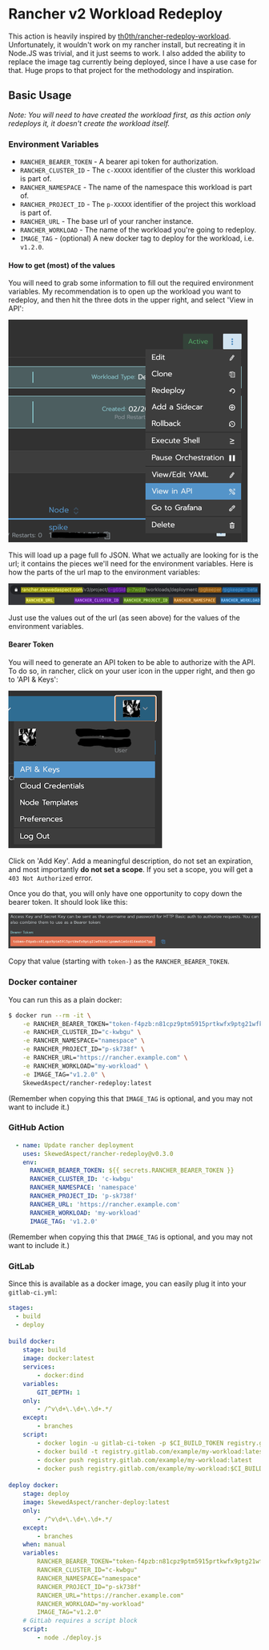 # Rancher v2 Workload Redeploy

This action is heavily inspired by [th0th/rancher-redeploy-workload][]. Unfortunately, it wouldn't work on my 
rancher install, but recreating it in Node.JS was trivial, and it just seems to work. I also added the ability to 
replace the image tag currently being deployed, since I have a use case for that. Huge props to that project for the 
methodology and inspiration.

[th0th/rancher-redeploy-workload]: https://github.com/th0th/rancher-redeploy-workload

## Basic Usage

_Note: You will need to have created the workload first, as this action only redeploys it, it doesn't create the 
workload itself._

### Environment Variables

* `RANCHER_BEARER_TOKEN` - A bearer api token for authorization.
* `RANCHER_CLUSTER_ID` - The `c-XXXXX` identifier of the cluster this workload is part of.
* `RANCHER_NAMESPACE` - The name of the namespace this workload is part of.
* `RANCHER_PROJECT_ID` - The `p-XXXXX` identifier of the project this workload is part of.
* `RANCHER_URL` - The base url of your rancher instance.
* `RANCHER_WORKLOAD` - The name of the workload you're going to redeploy.
* `IMAGE_TAG` - (optional) A new docker tag to deploy for the workload, i.e. `v1.2.0`.

#### How to get (most) of the values

You will need to grab some information to fill out the required environment variables. My recommendation is to open 
up the workload you want to redeploy, and then hit the three dots in the upper right, and select 'View in API':

![](images/viewInAPI.png)

This will load up a page full fo JSON. What we actually are looking for is the url; it contains the pieces we'll 
need for the environment variables. Here is how the parts of the url map to the environment variables:

![](images/apiUrl.png)

Just use the values out of the url (as seen above) for the values of the environment variables.

#### Bearer Token

You will need to generate an API token to be able to authorize with the API. To do so, in rancher, click on your user 
icon in the upper right, and then go to 'API & Keys':

![](images/apiKeys.png)

Click on 'Add Key'. Add a meaningful description, do not set an expiration, and most importantly **do not set a 
scope**. If you set a scope, you will get a `403 Not Authorized` error.

Once you do that, you will only have one opportunity to copy down the bearer token. It should look like this:

![](images/bearerToken.png)

Copy that value (starting with `token-`) as the `RANCHER_BEARER_TOKEN`.

### Docker container

You can run this as a plain docker:

```bash
$ docker run --rm -it \
    -e RANCHER_BEARER_TOKEN="token-f4pzb:n81cpz9ptm5915prtkwfx9ptg21wfkk6r1pnmwh1s6rd16sxhb67pp" \
    -e RANCHER_CLUSTER_ID="c-kwbgu" \
    -e RANCHER_NAMESPACE="namespace" \
    -e RANCHER_PROJECT_ID="p-sk738f" \
    -e RANCHER_URL="https://rancher.example.com" \
    -e RANCHER_WORKLOAD="my-workload" \
    -e IMAGE_TAG="v1.2.0" \
    SkewedAspect/rancher-redeploy:latest
```

(Remember when copying this that `IMAGE_TAG` is optional, and you may not want to include it.)

### GitHub Action

```yaml
  - name: Update rancher deployment
    uses: SkewedAspect/rancher-redeploy@v0.3.0
    env:
      RANCHER_BEARER_TOKEN: ${{ secrets.RANCHER_BEARER_TOKEN }}
      RANCHER_CLUSTER_ID: 'c-kwbgu'
      RANCHER_NAMESPACE: 'namespace'
      RANCHER_PROJECT_ID: 'p-sk738f'
      RANCHER_URL: 'https://rancher.example.com'
      RANCHER_WORKLOAD: 'my-workload'
      IMAGE_TAG: 'v1.2.0'
```

(Remember when copying this that `IMAGE_TAG` is optional, and you may not want to include it.)

### GitLab

Since this is available as a docker image, you can easily plug it into your `gitlab-ci.yml`:

```yml
stages:
  - build
  - deploy
    
build docker:
    stage: build
    image: docker:latest
    services:
        - docker:dind
    variables:
        GIT_DEPTH: 1
    only:
        - /^v\d+\.\d+\.\d+.*/
    except:
        - branches
    script:
        - docker login -u gitlab-ci-token -p $CI_BUILD_TOKEN registry.gitlab.com
        - docker build -t registry.gitlab.com/example/my-workload:latest -t registry.gitlab.com/example/my-workload:$CI_BUILD_REF_NAME .
        - docker push registry.gitlab.com/example/my-workload:latest
        - docker push registry.gitlab.com/example/my-workload:$CI_BUILD_REF_NAME
    
deploy docker:
    stage: deploy
    image: SkewedAspect/rancher-deploy:latest
    only:
        - /^v\d+\.\d+\.\d+.*/
    except:
        - branches
    when: manual
    variables:
        RANCHER_BEARER_TOKEN="token-f4pzb:n81cpz9ptm5915prtkwfx9ptg21wfkk6r1pnmwh1s6rd16sxhb67pp"
        RANCHER_CLUSTER_ID="c-kwbgu"
        RANCHER_NAMESPACE="namespace"
        RANCHER_PROJECT_ID="p-sk738f"
        RANCHER_URL="https://rancher.example.com"
        RANCHER_WORKLOAD="my-workload"
        IMAGE_TAG="v1.2.0"
    # GitLab requires a script block
    script:
        - node ./deploy.js
```

